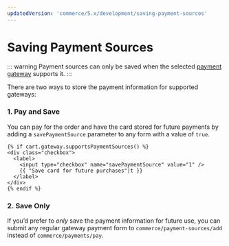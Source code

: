 ```yaml
---
updatedVersion: 'commerce/5.x/development/saving-payment-sources'
---
```


# Saving Payment Sources

::: warning
Payment sources can only be saved when the selected [payment gateway](payment-gateways.md) supports it.
:::

There are two ways to store the payment information for supported gateways:

### 1. Pay and Save

You can pay for the order and have the card stored for future payments by adding a `savePaymentSource` parameter to any form with a value of `true`.

```twig
{% if cart.gateway.supportsPaymentSources() %}
<div class="checkbox">
  <label>
    <input type="checkbox" name="savePaymentSource" value="1" />
    {{ "Save card for future purchases"|t }}
  </label>
</div>
{% endif %}
```

### 2. Save Only

If you’d prefer to _only_ save the payment information for future use, you can submit any regular gateway payment form to `commerce/payment-sources/add` instead of `commerce/payments/pay`.
